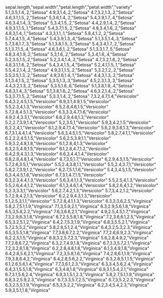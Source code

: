 sepal.length,"sepal.width","petal.length","petal.width","variety"
5.1,3.5,1.4,.2,"Setosa"
4.9,3,1.4,.2,"Setosa"
4.7,3.2,1.3,.2,"Setosa"
4.6,3.1,1.5,.2,"Setosa"
5,3.6,1.4,.2,"Setosa"
5.4,3.9,1.7,.4,"Setosa"
4.6,3.4,1.4,.3,"Setosa"
5,3.4,1.5,.2,"Setosa"
4.4,2.9,1.4,.2,"Setosa"
4.9,3.1,1.5,.1,"Setosa"
5.4,3.7,1.5,.2,"Setosa"
4.8,3.4,1.6,.2,"Setosa"
4.8,3,1.4,.1,"Setosa"
4.3,3,1.1,.1,"Setosa"
5.8,4,1.2,.2,"Setosa"
5.7,4.4,1.5,.4,"Setosa"
5.4,3.9,1.3,.4,"Setosa"
5.1,3.5,1.4,.3,"Setosa"
5.7,3.8,1.7,.3,"Setosa"
5.1,3.8,1.5,.3,"Setosa"
5.4,3.4,1.7,.2,"Setosa"
5.1,3.7,1.5,.4,"Setosa"
4.6,3.6,1,.2,"Setosa"
5.1,3.3,1.7,.5,"Setosa"
4.8,3.4,1.9,.2,"Setosa"
5,3,1.6,.2,"Setosa"
5,3.4,1.6,.4,"Setosa"
5.2,3.5,1.5,.2,"Setosa"
5.2,3.4,1.4,.2,"Setosa"
4.7,3.2,1.6,.2,"Setosa"
4.8,3.1,1.6,.2,"Setosa"
5.4,3.4,1.5,.4,"Setosa"
5.2,4.1,1.5,.1,"Setosa"
5.5,4.2,1.4,.2,"Setosa"
4.9,3.1,1.5,.2,"Setosa"
5,3.2,1.2,.2,"Setosa"
5.5,3.5,1.3,.2,"Setosa"
4.9,3.6,1.4,.1,"Setosa"
4.4,3,1.3,.2,"Setosa"
5.1,3.4,1.5,.2,"Setosa"
5,3.5,1.3,.3,"Setosa"
4.5,2.3,1.3,.3,"Setosa"
4.4,3.2,1.3,.2,"Setosa"
5,3.5,1.6,.6,"Setosa"
5.1,3.8,1.9,.4,"Setosa"
4.8,3,1.4,.3,"Setosa"
5.1,3.8,1.6,.2,"Setosa"
4.6,3.2,1.4,.2,"Setosa"
5.3,3.7,1.5,.2,"Setosa"
5,3.3,1.4,.2,"Setosa"
7,3.2,4.7,1.4,"Versicolor"
6.4,3.2,4.5,1.5,"Versicolor"
6.9,3.1,4.9,1.5,"Versicolor"
5.5,2.3,4,1.3,"Versicolor"
6.5,2.8,4.6,1.5,"Versicolor"
5.7,2.8,4.5,1.3,"Versicolor"
6.3,3.3,4.7,1.6,"Versicolor"
4.9,2.4,3.3,1,"Versicolor"
6.6,2.9,4.6,1.3,"Versicolor"
5.2,2.7,3.9,1.4,"Versicolor"
5,2,3.5,1,"Versicolor"
5.9,3,4.2,1.5,"Versicolor"
6,2.2,4,1,"Versicolor"
6.1,2.9,4.7,1.4,"Versicolor"
5.6,2.9,3.6,1.3,"Versicolor"
6.7,3.1,4.4,1.4,"Versicolor"
5.6,3,4.5,1.5,"Versicolor"
5.8,2.7,4.1,1,"Versicolor"
6.2,2.2,4.5,1.5,"Versicolor"
5.6,2.5,3.9,1.1,"Versicolor"
5.9,3.2,4.8,1.8,"Versicolor"
6.1,2.8,4,1.3,"Versicolor"
6.3,2.5,4.9,1.5,"Versicolor"
6.1,2.8,4.7,1.2,"Versicolor"
6.4,2.9,4.3,1.3,"Versicolor"
6.6,3,4.4,1.4,"Versicolor"
6.8,2.8,4.8,1.4,"Versicolor"
6.7,3,5,1.7,"Versicolor"
6,2.9,4.5,1.5,"Versicolor"
5.7,2.6,3.5,1,"Versicolor"
5.5,2.4,3.8,1.1,"Versicolor"
5.5,2.4,3.7,1,"Versicolor"
5.8,2.7,3.9,1.2,"Versicolor"
6,2.7,5.1,1.6,"Versicolor"
5.4,3,4.5,1.5,"Versicolor"
6,3.4,4.5,1.6,"Versicolor"
6.7,3.1,4.7,1.5,"Versicolor"
6.3,2.3,4.4,1.3,"Versicolor"
5.6,3,4.1,1.3,"Versicolor"
5.5,2.5,4,1.3,"Versicolor"
5.5,2.6,4.4,1.2,"Versicolor"
6.1,3,4.6,1.4,"Versicolor"
5.8,2.6,4,1.2,"Versicolor"
5,2.3,3.3,1,"Versicolor"
5.6,2.7,4.2,1.3,"Versicolor"
5.7,3,4.2,1.2,"Versicolor"
5.7,2.9,4.2,1.3,"Versicolor"
6.2,2.9,4.3,1.3,"Versicolor"
5.1,2.5,3,1.1,"Versicolor"
5.7,2.8,4.1,1.3,"Versicolor"
6.3,3.3,6,2.5,"Virginica"
5.8,2.7,5.1,1.9,"Virginica"
7.1,3,5.9,2.1,"Virginica"
6.3,2.9,5.6,1.8,"Virginica"
6.5,3,5.8,2.2,"Virginica"
7.6,3,6.6,2.1,"Virginica"
4.9,2.5,4.5,1.7,"Virginica"
7.3,2.9,6.3,1.8,"Virginica"
6.7,2.5,5.8,1.8,"Virginica"
7.2,3.6,6.1,2.5,"Virginica"
6.5,3.2,5.1,2,"Virginica"
6.4,2.7,5.3,1.9,"Virginica"
6.8,3,5.5,2.1,"Virginica"
5.7,2.5,5,2,"Virginica"
5.8,2.8,5.1,2.4,"Virginica"
6.4,3.2,5.3,2.3,"Virginica"
6.5,3,5.5,1.8,"Virginica"
7.7,3.8,6.7,2.2,"Virginica"
7.7,2.6,6.9,2.3,"Virginica"
6,2.2,5,1.5,"Virginica"
6.9,3.2,5.7,2.3,"Virginica"
5.6,2.8,4.9,2,"Virginica"
7.7,2.8,6.7,2,"Virginica"
6.3,2.7,4.9,1.8,"Virginica"
6.7,3.3,5.7,2.1,"Virginica"
7.2,3.2,6,1.8,"Virginica"
6.2,2.8,4.8,1.8,"Virginica"
6.1,3,4.9,1.8,"Virginica"
6.4,2.8,5.6,2.1,"Virginica"
7.2,3,5.8,1.6,"Virginica"
7.4,2.8,6.1,1.9,"Virginica"
7.9,3.8,6.4,2,"Virginica"
6.4,2.8,5.6,2.2,"Virginica"
6.3,2.8,5.1,1.5,"Virginica"
6.1,2.6,5.6,1.4,"Virginica"
7.7,3,6.1,2.3,"Virginica"
6.3,3.4,5.6,2.4,"Virginica"
6.4,3.1,5.5,1.8,"Virginica"
6,3,4.8,1.8,"Virginica"
6.9,3.1,5.4,2.1,"Virginica"
6.7,3.1,5.6,2.4,"Virginica"
6.9,3.1,5.1,2.3,"Virginica"
5.8,2.7,5.1,1.9,"Virginica"
6.8,3.2,5.9,2.3,"Virginica"
6.7,3.3,5.7,2.5,"Virginica"
6.7,3,5.2,2.3,"Virginica"
6.3,2.5,5,1.9,"Virginica"
6.5,3,5.2,2,"Virginica"
6.2,3.4,5.4,2.3,"Virginica"
5.9,3,5.1,1.8,"Virginica"

